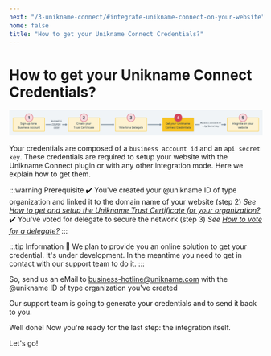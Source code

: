 ```yaml
---
next: "/3-unikname-connect/#integrate-unikname-connect-on-your-website"
home: false
title: "How to get your Unikname Connect Credentials?"
---
```


# How to get your Unikname Connect Credentials?

![install-unikname-connect-step](./images/install-unikname-connect-step4.png)

Your credentials are composed of a `business account id` and an `api secret key`. These credentials are required to setup your website with the Unikname Connect plugin or with any other integration mode. Here we explain how to get them.

:::warning Prerequisite
:heavy_check_mark: You've created your @unikname ID of type organization and linked it to the domain name of your website (step 2)
<hbox>_See [How to get and setup the Unikname Trust Certificate for your organization?](./howto-get-unikname-trust-certificate-organization)_</hbox>
:heavy_check_mark: You've voted for delegate to secure the network (step 3)
<hbox>_See [How to vote for a delegate?](./howto-vote-for-delegate-organization)_</hbox>
:::

:::tip Information
:checkered_flag: We plan to provide you an online solution to get your credential. It's under development. In the meantime you need to get in contact with our support team to do it.
:::

So, send us an eMail to [business-hotline@unikname.com](mailto:business-hotline@unikname.com?subject=sign-up%20for%20a%20business%20account%20-%20credentials&body=Hi%20Unikname%20Support%20Team%2C%20%0A%0AWe%27re%20finishing%20the%20process%20to%20setup%20our%20business%20account.%0A%0AThe%20%40unikname%20ID%20of%20type%20organization%20we%27ve%20created%20is%3A%20%3F%0A%0AThank%20you%20to%20send%20us%20our%20cretendials%20to%20integrate%20Unikname%20Connect%20on%20our%20website.%0A%0ALooking%20forward%0A%0A) with the @unikname ID of type organization you've created

Our support team is going to generate your credentials and to send it back to you.

Well done! Now you're ready for the last step: the integration itself.

Let's go!
